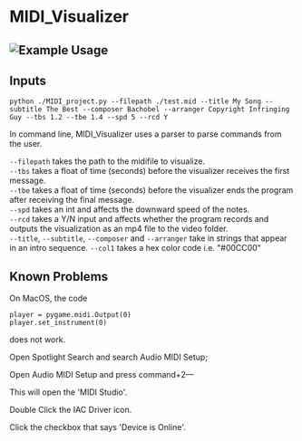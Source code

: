 # MIDI_Visualizer
## ![Example Usage](examples/videos/SNK_vid.gif)
## Inputs
```
python ./MIDI_project.py --filepath ./test.mid --title My Song --subtitle The Best --composer Bachobel --arranger Copyright Infringing Guy --tbs 1.2 --tbe 1.4 --spd 5 --rcd Y
```
In command line, MIDI_Visualizer uses a parser to parse commands from the user.

```--filepath``` takes the path to the midifile to visualize.  
```--tbs``` takes a float of time (seconds) before the visualizer receives the first message.  
```--tbe``` takes a float of time (seconds) before the visualizer ends the program after receiving the final message.  
```--spd``` takes an int and affects the downward speed of the notes.  
```--rcd``` takes a Y/N input and affects whether the program records and outputs the visualization as an mp4 file to the video folder.  
```--title```, ```--subtitle```, ```--composer``` and ```--arranger``` take in strings that appear in an intro sequence.
```--col1``` takes a hex color code i.e. "#00CC00" 


## Known Problems
On MacOS, the code 
```
player = pygame.midi.Output(0)
player.set_instrument(0)
```
does not work. 

Open Spotlight Search and search Audio MIDI Setup;

Open Audio MIDI Setup and press command+2––

This will open the 'MIDI Studio'.

Double Click the IAC Driver icon.

Click the checkbox that says 'Device is Online'.

